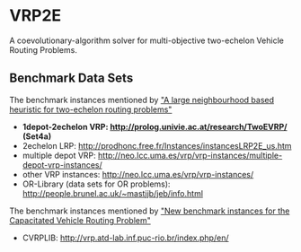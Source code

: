 # VRP2E
A coevolutionary-algorithm solver for multi-objective two-echelon Vehicle Routing Problems.

## Benchmark Data Sets
The benchmark instances mentioned by ["A large neighbourhood based heuristic for two-echelon routing problems"](http://www.sciencedirect.com/science/article/pii/S0305054816301459)
- **1depot-2echelon VRP: http://prolog.univie.ac.at/research/TwoEVRP/ (Set4a)**
- 2echelon LRP: http://prodhonc.free.fr/Instances/instancesLRP2E_us.htm
- multiple depot VRP: http://neo.lcc.uma.es/vrp/vrp-instances/multiple-depot-vrp-instances/
- other VRP instances: http://neo.lcc.uma.es/vrp/vrp-instances/
- OR-Library (data sets for OR problems): http://people.brunel.ac.uk/~mastjjb/jeb/info.html

The benchmark instances mentioned by ["New benchmark instances for the Capacitated Vehicle Routing Problem"](http://www.sciencedirect.com/science/article/pii/S0377221716306270)
- CVRPLIB: http://vrp.atd-lab.inf.puc-rio.br/index.php/en/
